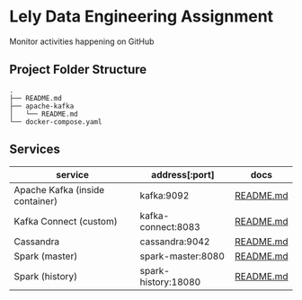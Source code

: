 # Lely Data Engineering Assignment
Monitor activities happening on GitHub

## Project Folder Structure

```shell
.
├── README.md
├── apache-kafka
│   └── README.md
└── docker-compose.yaml
```

## Services

| service                         | address[:port]       | docs                                 |
|---------------------------------|----------------------|--------------------------------------|
| Apache Kafka (inside container) | kafka:9092           | [README.md](kafka/README.md)         |
| Kafka Connect (custom)          | kafka-connect:8083   | [README.md](kafka-connect/README.md) |
| Cassandra                       | cassandra:9042       | [README.md](cassandra/README.md)     |
| Spark (master)                  | spark-master:8080    | [README.md](spark/README.md)         |
| Spark (history)                 | spark-history:18080  | [README.md](spark/README.md)         |


